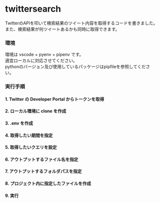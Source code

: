 # twittersearch

TwitterのAPIを叩いて検索結果のツイート内容を取得するコードを書きました。  
また、検索結果が何ツイートあるかも同時に取得できます。  

### 環境
環境は vscode + pyenv + pipenv です。  
適宜ローカルに対応させてください。  
pythonのバージョン及び使用しているパッケージはpipfileを参照してください。  

### 実行手順

#### 1. Twitter の Developer Portal からトークンを取得 
#### 2. ローカル環境に clone を作成  
#### 3. .env を作成  
#### 4. 取得したい期間を指定  
#### 5. 取得したいクエリを設定  
#### 6. アウトプットするファイル名を指定  
#### 7. アウトプットするフォルダパスを指定  
#### 8. プロジェクト内に指定したファイルを作成  
#### 9. 実行  

